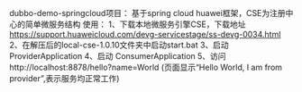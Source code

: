
dubbo-demo-springcloud项目：
   基于spring cloud huawei框架，CSE为注册中心的简单微服务结构
使用：
1、下载本地微服务引擎CSE，下载地址 https://support.huaweicloud.com/devg-servicestage/ss-devg-0034.html
2、在解压后的local-cse-1.0.10文件夹中启动start.bat
3、启动 ProviderApplication
4、启动 ConsumerApplication
5、访问 http://localhost:8878/hello?name=World (页面显示“Hello World, I am from provider”,表示服务均正常工作)
   
   
